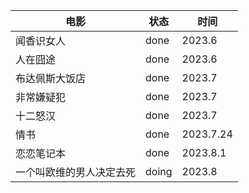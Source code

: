 | 电影                     | 状态  | 时间      |
| ------------------------ | ----- | --------- |
| 闻香识女人               | done  | 2023.6    |
| 人在囧途                 | done  | 2023.6    |
| 布达佩斯大饭店           | done  | 2023.7    |
| 非常嫌疑犯               | done  | 2023.7    |
| 十二怒汉                 | done  | 2023.7    |
| 情书                     | done  | 2023.7.24 |
| 恋恋笔记本               | done  | 2023.8.1  |
| 一个叫欧维的男人决定去死 | doing | 2023.8    |

